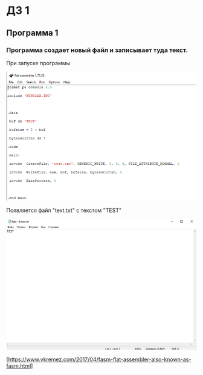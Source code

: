 # ДЗ 1

## Программа 1

### Программа создает новый файл и записывает туда текст.

При запуске программы

![in1](https://github.com/antonkhmv/dz-avs/blob/master/img/in1.png)

Появляется файл "text.txt" с текстом "TEST"

![out1](https://github.com/antonkhmv/dz-avs/blob/master/img/out1.png)


[https://www.vkremez.com/2017/04/fasm-flat-assembler-also-known-as-fasm.html]
